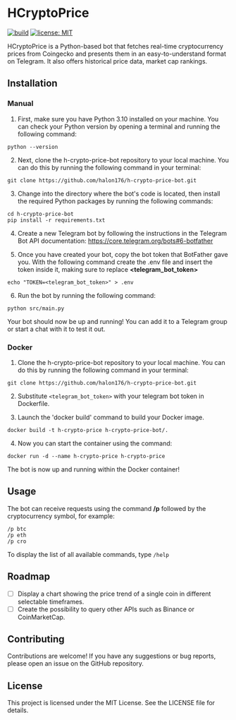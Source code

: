 # HCryptoPrice

[![build](https://github.com/halon176/h-crypto-price-bot/workflows/CI/badge.svg)](https://github.com/halon176/h-crypto-price-bot/actions/workflows/docker-image.yml)
[![license: MIT](https://img.shields.io/badge/License-MIT-yellow.svg)](https://github.com/halon176/h-crypto-price-bot/blob/master/LICENSE)



HCryptoPrice is a Python-based bot that fetches real-time cryptocurrency prices from Coingecko and presents them in an easy-to-understand format on Telegram. It also offers historical price data, market cap rankings.

## Installation

### Manual

1) First, make sure you have Python 3.10 installed on your machine. You can check your Python version by opening a terminal and running the following command: 

```
python --version
```

2) Next, clone the h-crypto-price-bot repository to your local machine. You can do this by running the following command in your terminal:

```
git clone https://github.com/halon176/h-crypto-price-bot.git
```

3) Change into the directory where the bot's code is located, then install the required Python packages by running the following commands:

```
cd h-crypto-price-bot
pip install -r requirements.txt
```

4) Create a new Telegram bot by following the instructions in the Telegram Bot API documentation: https://core.telegram.org/bots#6-botfather

5) Once you have created your bot, copy the bot token that BotFather gave you. With the following command create the .env file and insert the token inside it, making sure to replace **<telegram_bot_token>**
```
echo "TOKEN=<telegram_bot_token>" > .env
```

6) Run the bot by running the following command:

```
python src/main.py
```


Your bot should now be up and running! You can add it to a Telegram group or start a chat with it to test it out.

### Docker

1) Clone the h-crypto-price-bot repository to your local machine. You can do this by running the following command in your terminal:

```
git clone https://github.com/halon176/h-crypto-price-bot.git
```

2) Substitute `<telegram_bot_token>` with your telegram bot token in Dockerfile.

3) Launch the 'docker build' command to build your Docker image.

```
docker build -t h-crypto-price h-crypto-price-bot/.
```
4) Now you can start the container using the command:

```
docker run -d --name h-crypto-price h-crypto-price
```

The bot is now up and running within the Docker container!

## Usage
The bot can receive requests using the command **/p** followed by the cryptocurrency symbol, for example:
```
/p btc
/p eth
/p cro
```
To display the list of all available commands, type `/help`



## Roadmap
- [ ] Display a chart showing the price trend of a single coin in different selectable timeframes.
- [ ] Create the possibility to query other APIs such as Binance or CoinMarketCap.

## Contributing
Contributions are welcome! If you have any suggestions or bug reports, please open an issue on the GitHub repository.

## License
This project is licensed under the MIT License. See the LICENSE file for details.